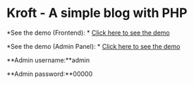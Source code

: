 # Kroft - A simple blog with PHP

*See the demo (Frontend): * [Click here to see the demo](http://techartisans.net/azad/kroft-blog/)

*See the demo (Admin Panel): * [Click here to see the demo](http://techartisans.net/azad/kroft-blog/admin)

**Admin username:**admin

**Admin password:**00000
